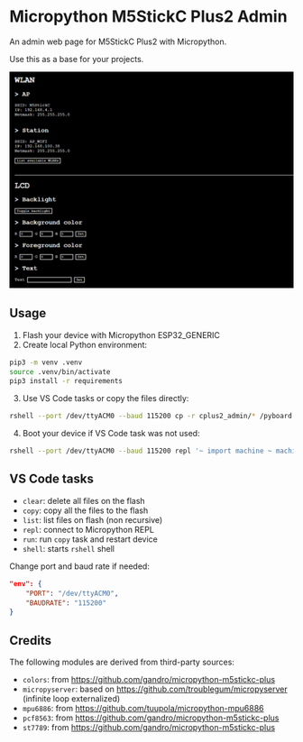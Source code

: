 # Micropython M5StickC Plus2 Admin

An admin web page for M5StickC Plus2 with Micropython.

Use this as a base for your projects.

![Screenshot of Micropython M5StickC Plus2 Admin](image.png)

## Usage

1. Flash your device with Micropython ESP32_GENERIC
2. Create local Python environment:

```bash
pip3 -m venv .venv
source .venv/bin/activate
pip3 install -r requirements
```

3. Use VS Code tasks or copy the files directly:

```bash
rshell --port /dev/ttyACM0 --baud 115200 cp -r cplus2_admin/* /pyboard
```

4. Boot your device if VS Code task was not used:

```bash
rshell --port /dev/ttyACM0 --baud 115200 repl '~ import machine ~ machine.reset()'
```

## VS Code tasks

- `clear`: delete all files on the flash
- `copy`: copy all the files to the flash
- `list`: list files on flash (non recursive)
- `repl`: connect to Micropython REPL
- `run`: run `copy` task and restart device
- `shell`: starts `rshell` shell

Change port and baud rate if needed:

```json
"env": {
    "PORT": "/dev/ttyACM0",
    "BAUDRATE": "115200"
}
```

## Credits

The following modules are derived from third-party sources:

- `colors`: from https://github.com/gandro/micropython-m5stickc-plus
- `micropyserver`: based on https://github.com/troublegum/micropyserver     (infinite loop externalized)
- `mpu6886`: from https://github.com/tuupola/micropython-mpu6886
- `pcf8563`: from https://github.com/gandro/micropython-m5stickc-plus
- `st7789`: from https://github.com/gandro/micropython-m5stickc-plus